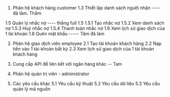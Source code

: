 1. Phân hệ khách hàng customer
1.3 Thiết lập danh sách người nhận ---- đã làm. Thắm

1.5 Quản lý nhắc nợ ---- thắng full 1.5
1.5.1 Tạo nhắc nợ
	1.5.2 Xem danh sách nợ
	1.5.3 Huỷ nhắc nợ
	1.5.4 Thanh toán nhắc nợ
1.6 Xem lịch sử giao dịch của 1 tài khoản
1.8 Quên mật khẩu ----- Tâm đã làm 

2. Phân hệ giao dịch viên employee
	2.1 Tạo tài khoản khách hàng
	2.2 Nạp tiền vào 1 tài-khoản bất kỳ
	2.3 Xem lịch sử giao dịch của 1 tài khoản khách hàng

3. Cung cấp API để liên kết với ngân hàng khác -- Tam

4. Phân hệ quản trị viên - administrator
5. Các yêu cầu khác
	5.1 Yêu cầu kỹ thuật
	5.2 Yêu cầu dữ liệu
	5.3 Yêu cầu quản lý mã nguồn